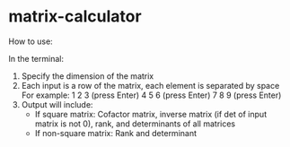 # matrix-calculator

How to use:

In the terminal:
1. Specify the dimension of the matrix
2. Each input is a row of the matrix, each element is separated by space
    For example:
    1 2 3 (press Enter)
    4 5 6 (press Enter)
    7 8 9 (press Enter)
3. Output will include:
    - If square matrix: Cofactor matrix, inverse matrix (if det of input matrix is not 0), rank, and determinants of all matrices
    - If non-square matrix: Rank and determinant 
